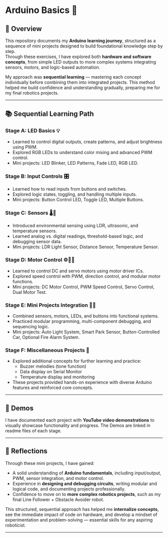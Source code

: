 # Arduino Basics 🚀

## 🧠 Overview
This repository documents my **Arduino learning journey**, structured as a sequence of mini projects designed to build foundational knowledge step by step.  
Through these exercises, I have explored both **hardware and software concepts**, from simple LED outputs to more complex systems integrating sensors, motors, and logic-based automation.

My approach was **sequential learning** — mastering each concept individually before combining them into integrated projects. This method helped me build confidence and understanding gradually, preparing me for my final robotics projects.

---

## 📚 Sequential Learning Path

### **Stage A: LED Basics 💡**
- Learned to control digital outputs, create patterns, and adjust brightness using PWM.  
- Explored RGB LEDs to understand color mixing and advanced PWM control.  
- Mini projects: LED Blinker, LED Patterns, Fade LED, RGB LED.

### **Stage B: Input Controls 🎛️**
- Learned how to read inputs from buttons and switches.  
- Explored logic states, toggling, and handling multiple inputs.  
- Mini projects: Button Control LED, Toggle LED, Multiple Buttons.

### **Stage C: Sensors 🌡️📏**
- Introduced environmental sensing using LDR, ultrasonic, and temperature sensors.  
- Learned analog vs. digital readings, threshold-based logic, and debugging sensor data.  
- Mini projects: LDR Light Sensor, Distance Sensor, Temperature Sensor.

### **Stage D: Motor Control ⚙️🚗💨**
- Learned to control DC and servo motors using motor driver ICs.  
- Explored speed control with PWM, direction control, and modular motor functions.  
- Mini projects: DC Motor Control, PWM Speed Control, Servo Control, Dual Motor Test.

### **Stage E: Mini Projects Integration 🤖🧩**
- Combined sensors, motors, LEDs, and buttons into functional systems.  
- Practiced modular programming, multi-component debugging, and sequencing logic.  
- Mini projects: Auto Light System, Smart Park Sensor, Button-Controlled Car, Optional Fire Alarm System.

### **Stage F: Miscellaneous Projects 🔧**
- Explored additional concepts for further learning and practice:  
  - Buzzer melodies (tone function)  
  - Data display on Serial Monitor  
  - Temperature display and monitoring  
- These projects provided hands-on experience with diverse Arduino features and reinforced core concepts.

---

## 🎥 Demos
I have documented each project with **YouTube video demonstrations** to visually showcase functionality and progress. The Demos are linked in readme files of each stage.

---

## 🚀 Reflections
Through these mini projects, I have gained:  
- A solid understanding of **Arduino fundamentals**, including input/output, PWM, sensor integration, and motor control.  
- Experience in **designing and debugging circuits**, writing modular and logical code, and documenting projects professionally.  
- Confidence to move on to **more complex robotics projects**, such as my final Line Follower + Obstacle Avoider robot.  

This structured, sequential approach has helped me **internalize concepts**, see the immediate impact of code on hardware, and develop a mindset of experimentation and problem-solving — essential skills for any aspiring roboticist.

---
